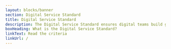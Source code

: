 ```yaml
---
layout: blocks/banner
section: Digital Service Standard
title: Digital Service Standard
description: The Digital Service Standard ensures digital teams build government services that are simple, clear and fast
boxHeading: What is the Digital Service Standard?
linkText: Read the criteria
linkUrl: /
---
```

